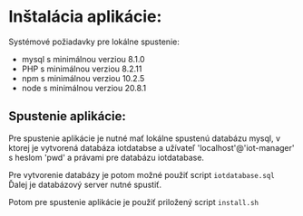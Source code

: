 # Inštalácia aplikácie:

Systémové požiadavky pre lokálne spustenie:

- mysql s minimálnou verziou 8.1.0
- PHP s minimálnou verziou 8.2.11
- npm s minimálnou verziou 10.2.5
- node s minimálnou verziou 20.8.1

## Spustenie aplikácie:

Pre spustenie aplikácie je nutné mať lokálne spustenú databázu mysql, v ktorej je vytvorená databáza iotdatabse a užívateľ 'localhost'@'iot-manager' s heslom 'pwd' a právami pre databázu iotdatabase.

Pre vytvorenie databázy je potom možné použiť script <code>iotdatabase.sql</code>
Ďalej je databázový server nutné spustiť.

Potom pre spustenie aplikácie je použiť priložený script <code>install.sh</code>
